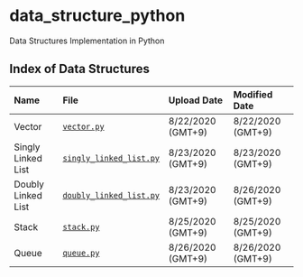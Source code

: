 # data_structure_python
Data Structures Implementation in Python

## Index of Data Structures
| **Name** | **File** | **Upload Date** | **Modified Date**
|:-------|:--------------------------------|:-----|:---------|
| Vector | [`vector.py`][vector]           | 8/22/2020 (GMT+9) | 8/22/2020 (GMT+9) |
| Singly Linked List | [`singly_linked_list.py`][sll]           | 8/23/2020 (GMT+9) | 8/23/2020 (GMT+9) |
| Doubly Linked List | [`doubly_linked_list.py`][dll]           | 8/23/2020 (GMT+9) | 8/26/2020 (GMT+9) |
| Stack | [`stack.py`][stack]           | 8/25/2020 (GMT+9) | 8/25/2020 (GMT+9) |
| Queue | [`queue.py`][queue]           | 8/26/2020 (GMT+9) | 8/26/2020 (GMT+9) |

<!---Reference Links-->
[vector]:../master/vector.py
[sll]:../master/singly_linked_list.py
[dll]:../master/doubly_linked_list.py
[stack]:../master/stack.py
[queue]:../master/queue.py
